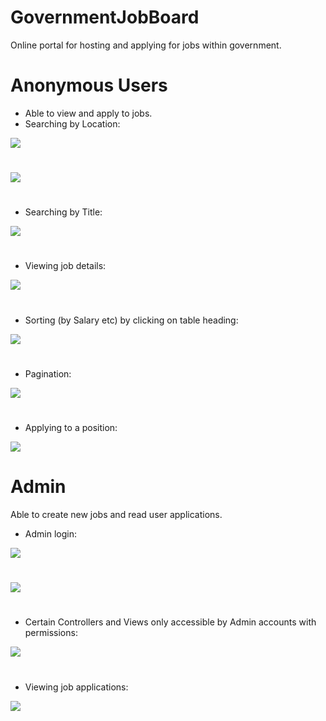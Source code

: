 # GovernmentJobBoard
Online portal for hosting and applying for jobs within government.


# Anonymous Users

- Able to view and apply to jobs.
- Searching by Location:

<img src="https://raw.githubusercontent.com/PenneySoft/GovernmentJobBoard/master/Asset/HomeSearch.jpg">

# 

<img src="https://raw.githubusercontent.com/PenneySoft/GovernmentJobBoard/master/Asset/LocationSearch.jpg">

# 

- Searching by Title:

<img src="https://raw.githubusercontent.com/PenneySoft/GovernmentJobBoard/master/Asset/JobSearch.jpg">

# 

- Viewing job details:

<img src="https://raw.githubusercontent.com/PenneySoft/GovernmentJobBoard/master/Asset/JobDetails.jpg">

# 

- Sorting (by Salary etc) by clicking on table heading:

<img src="https://raw.githubusercontent.com/PenneySoft/GovernmentJobBoard/master/Asset/Sorting.jpg">

# 

- Pagination:

<img src="https://raw.githubusercontent.com/PenneySoft/GovernmentJobBoard/master/Asset/Pagination.jpg">

# 

- Applying to a position:

<img src="https://raw.githubusercontent.com/PenneySoft/GovernmentJobBoard/master/Asset/Applying.jpg">

# 

# Admin
Able to create new jobs and read user applications.

- Admin login:

<img src="https://raw.githubusercontent.com/PenneySoft/GovernmentJobBoard/master/Asset/Login.jpg">

# 

<img src="https://raw.githubusercontent.com/PenneySoft/GovernmentJobBoard/master/Asset/AdminHome.jpg">

# 

- Certain Controllers and Views only accessible by Admin accounts with permissions:

<img src="https://raw.githubusercontent.com/PenneySoft/GovernmentJobBoard/master/Asset/AdminCreate.jpg">

# 

- Viewing job applications:

<img src="https://raw.githubusercontent.com/PenneySoft/GovernmentJobBoard/master/Asset/AdminApplicants.jpg">
